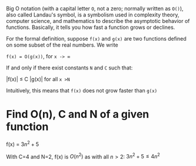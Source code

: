 Big O notation (with a capital letter ``O``, not a zero; normally written as ``O()``), also called Landau's symbol, is a symbolism used in complexity theory, computer science, and mathematics to describe the asymptotic behavior of functions. Basically, it tells you how fast a function grows or declines.

For the formal definition, suppose ``f(x)`` and ``g(x)`` are two functions defined on some subset of the real numbers. We write

``f(x) = O(g(x))``, for ``x -> ∞``

If and only if there exist constants ``N`` and ``C`` such that:

|f(x)| ≤ C |g(x)| for all ``x >N``

Intuitively, this means that ``f(x)`` does not grow faster than ``g(x)``

# Find O(n), C and N of a given function

f(x) = ${3n^2 + 5}$

With C=4 and N=2, f(x) is ${O(n^2)}$ as with all ${n \gt 2}$: ${3n^2 + 5 \le 4n^2}$